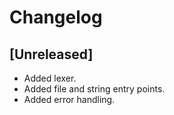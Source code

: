 # Changelog

## [Unreleased]

* Added lexer.
* Added file and string entry points.
* Added error handling.
